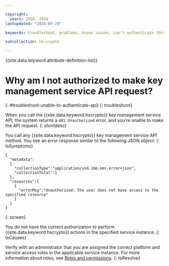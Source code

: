 ```yaml
---

copyright:
  years: 2020, 2024
lastupdated: "2024-05-29"

keywords: troubleshoot, problems, known issues, can't authenticate through the key management service API

subcollection: hs-crypto

---
```


{{site.data.keyword.attribute-definition-list}}




# Why am I not authorized to make key management service API request?
{: #troubleshoot-unable-to-authenticate-api}
{: troubleshoot}

When you call the {{site.data.keyword.hscrypto}} key management service API, the system returns a `401 Unauthorized` error, and you're unable to make the API request.
{: shortdesc}

You call any {{site.data.keyword.hscrypto}} key management service API method. You see an error response similar to the following JSON object:
{: tsSymptoms}

```
{
  "metadata":
  {
    "collectionType":"application/vnd.ibm.kms.error+json",
    "collectionTotal":1
  },
  "resources":[
    {
      "errorMsg":"Unauthorized: The user does not have access to the specified resource"
    }
  ]
}
```
{: screen}

You do not have the correct authorization to perform {{site.data.keyword.hscrypto}} actions in the specified service instance.
{: tsCauses}

Verify with an administrator that you are assigned the correct platform and service access roles in the applicable service instance. For more information about roles, see [Roles and permissions](/docs/hs-crypto?topic=hs-crypto-manage-access#roles).
{: tsResolve}

